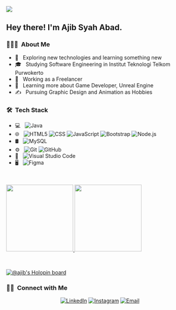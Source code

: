 <img src="https://i.pinimg.com/originals/7d/07/a2/7d07a255678962d30d8717dcf5dbd266.gif">

<h2> Hey there! I'm Ajib Syah Abad.</h2>

<h3> 👨🏻‍💻 &nbsp;About Me </h3>

- 🤔 &nbsp; Exploring new technologies and learning something new
- 🎓 &nbsp; Studying Software Engineering in Institut Teknologi Telkom Purwokerto
- 💼 &nbsp; Working as a Freelancer
- 🌱 &nbsp; Learning more about Game Developer, Unreal Engine
- ✍️ &nbsp; Pursuing Graphic Design and Animation as Hobbies

<h3> 🛠 &nbsp;Tech Stack</h3>

- 💻 &nbsp;
  ![Java](https://img.shields.io/badge/-Java-333333?style=flat&logo=Java&logoColor=007396)
- 🌐 &nbsp;
  ![HTML5](https://img.shields.io/badge/-HTML5-333333?style=flat&logo=HTML5)
  ![CSS](https://img.shields.io/badge/-CSS-333333?style=flat&logo=CSS3&logoColor=1572B6)
  ![JavaScript](https://img.shields.io/badge/-JavaScript-333333?style=flat&logo=javascript)
  ![Bootstrap](https://img.shields.io/badge/-Bootstrap-333333?style=flat&logo=bootstrap&logoColor=563D7C)
  ![Node.js](https://img.shields.io/badge/-Node.js-333333?style=flat&logo=node.js)
- 🛢 &nbsp;
  ![MySQL](https://img.shields.io/badge/-MySQL-333333?style=flat&logo=mysql)
- ⚙️ &nbsp;
  ![Git](https://img.shields.io/badge/-Git-333333?style=flat&logo=git)
  ![GitHub](https://img.shields.io/badge/-GitHub-333333?style=flat&logo=github)
- 🔧 &nbsp;
  ![Visual Studio Code](https://img.shields.io/badge/-Visual%20Studio%20Code-333333?style=flat&logo=visual-studio-code&logoColor=007ACC)
- 🖥 &nbsp;
  ![Figma](https://img.shields.io/badge/figma-%23F24E1E.svg?style=for-the-badge&logo=figma&logoColor=white)
<br/>

<p align="left">
  <a href="https://github.com/ajep96/">
     <img height="180em" src="https://github-readme-stats-eight-theta.vercel.app/api?username=ajep96&show_icons=true&theme=algolia&include_all_commits=true&count_private=true"/>
      <img height="180em" src="https://github-readme-stats-eight-theta.vercel.app/api/top-langs/?username=ajep96&layout=compact&langs_count=8&theme=algolia"/>
  </a>
</p>

<br/>

[![@ajib's Holopin board](https://holopin.io/api/user/board?user=ajib)](https://holopin.io/@ajib)

<h3> 🤝🏻 &nbsp;Connect with Me </h3>

<p align="center">
<a href="https://www.linkedin.com/in/ajibSA/"><img alt="LinkedIn" src="https://img.shields.io/badge/LinkedIn-Ajib%20Syah%20Abad-blue?style=flat-square&logo=linkedin"></a>
<a href="https://www.instagram.com/aaa_ajib/"><img alt="Instagram" src="https://img.shields.io/badge/Instagram-aaa__ajib-blue?style=flat-square&logo=instagram"></a>
<a href="mailto:ajib.oktober@gmail.com"><img alt="Email" src="https://img.shields.io/badge/Email-ajib.oktober@gmail.com-blue?style=flat-square&logo=gmail"></a>
</p>
